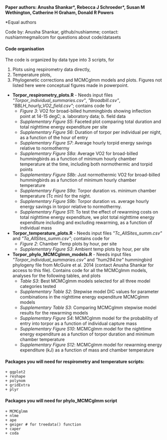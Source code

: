 **Paper authors: Anusha Shankar\*, Rebecca J Schroeder\*, Susan M Wethington, Catherine H Graham, Donald R Powers**

\*Equal authors

Code by: Anusha Shankar, github/nushiamme; contact: nushiamme<at>gmail<dot>com for questions about code/datasets

#### Code organisation

The code is organized by data type into 3 scripts, for
1. Plots using respirometry data directly,
2. Temperature plots,
3. Phylogenetic corrections and MCMCglmm models and plots.
Figures not listed here were conceptual figures made in powerpoint.

-   **Torpor\_respirometry\_plots.R** - Needs input files *"Torpor\_individual\_summaries.csv"*, *"Broadbill.csv"*, *"BBLH\_hourly\_VO2\_field.csv"*; contains code for
    -   *Figure 3*: VO2 for broad-billed hummingbirds showing inflection point at 14-15 degC; a. laboratory data; b. field data
    -   *Supplementary Figure S5*: Faceted plot comparing total duration and total nighttime energy expenditure per site
    -   *Supplementary Figure S6*: Duration of torpor per individual per night, as a function of the hour of entry
    -   *Supplementary Figure S7*: Average hourly torpid energy savings relative to normothermy
    -   *Supplementary Figure S8a*: Average VO2 for broad-billed hummingbirds as a function of minimum hourly chamber temperature at the time, including both normothermic and torpid points
    -   *Supplementary Figure S8b*: Just normothermic VO2 for broad-billed hummingbirds as a function of minimum hourly chamber temperature
    -   *Supplementary Figure S9a*: Torpor duration vs. minimum chamber temperature (Tc min) for the night.
    -   *Supplementary Figure S9b*: Torpor duration vs. average hourly energy savings in torpor relative to normothermy.
    -   *Supplementary Figure S11*: To test the effect of rewarming costs on total nighttime energy expenditure, we plot total nighttime energy expenditure including and excluding rewarming, as a function of individual mass
-   **Torpor\_temperature\_plots.R** - Needs input files *"Tc\_AllSites\_summ.csv"* and *"Ta\_AllSites\_summ.csv"*; contains code for
    -   *Figure 2*: Chamber Temp plots by hour, per site
    -   *Supplementary Figure S3*: Ambient temp plots by hour, per site
-   **Torpor\_phylo\_MCMCglmm\_models.R** - Needs input files *"Torpor\_individual\_summaries.csv"* and *"hum294.tre"* hummingbird phylogeny file from McGuire et al. 2014 (contact Anusha Shankar for access to this file). Contains code for all the MCMCglmm models, analyses for the following tables, and plots
    -   *Table S3*: Best MCMCglmm models selected for all three model categories tested
    -   *Supplementary Table S2*: Stepwise model DIC values for parameter combinations in the nighttime energy expenditure MCMCglmm models
    -   *Supplementary Table S3*: Comparing MCMCglmm stepwise model results for the rewarming models
    -   *Supplementary Figure S4*: MCMCglmm model for the probability of entry into torpor as a function of individual capture mass
    -   *Supplementary Figure S10*: MCMCglmm model for the nighttime energy expenditure as a function of torpor duration and minimum chamber temperature
    -   *Supplementary Figure S12*: MCMCglmm model for rewarming energy expenditure (kJ) as a function of mass and chamber temperature

#### Packages you will need for respirometry and temperature scripts:

    + ggplot2
    + reshape
    + polynom
    + gridExtra
    + plyr

#### Packages you will need for phylo\_MCMCglmm script

    + MCMCglmm
    + nlme
    + ape
    + geiger # for treedata() function
    + caper
    + coda
